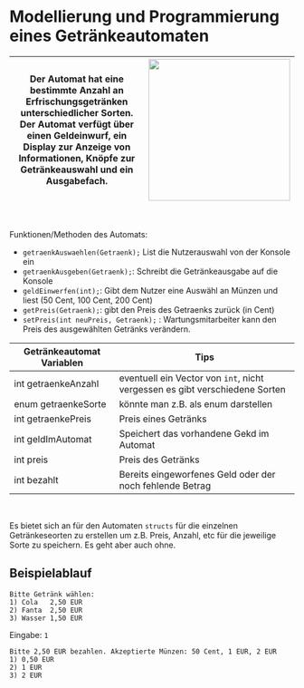 # Modellierung und Programmierung eines Getränkeautomaten


|Der Automat hat eine bestimmte Anzahl an Erfrischungsgetränken unterschiedlicher Sorten. Der Automat verfügt über einen Geldeinwurf, ein Display zur Anzeige von Informationen, Knöpfe zur Getränkeauswahl und ein Ausgabefach.|<img src="https://www.dhuenn.com/wp/wp-content/uploads/2017/10/sandenvendo-g-drink-dm6-front.jpg" width="250"/>
|---|---
<br>

Funktionen/Methoden des Automats:
- `getraenkAuswaehlen(Getraenk);` List die Nutzerauswahl von der Konsole ein
- `getraenkAusgeben(Getraenk);`: Schreibt die Getränkeausgabe auf die Konsole
- `geldEinwerfen(int);`: Gibt dem Nutzer eine Auswähl an Münzen und liest (50 Cent, 100 Cent, 200 Cent)
- `getPreis(Getraenk);`: gibt den Preis des Getraenks zurück (in Cent)
- `setPreis(int neuPreis, Getraenk);` : Wartungsmitarbeiter kann den Preis des ausgewählten Getränks verändern.

| Getränkeautomat Variablen | Tips
|---|---
| int getraenkeAnzahl | eventuell ein Vector von `int`, nicht vergessen es gibt verschiedene Sorten
| enum getraenkeSorte | könnte man z.B. als enum darstellen
| int getraenkePreis | Preis eines Getränks
| int geldImAutomat | Speichert das vorhandene Gekd im Automat
| int preis | Preis des Getränks
| int bezahlt | Bereits eingeworfenes Geld oder der noch fehlende Betrag


<br>

Es bietet sich an für den Automaten `structs` für die einzelnen Getränkeseorten zu erstellen um z.B. Preis, Anzahl, etc für die jeweilige Sorte zu speichern. Es geht aber auch ohne.


## Beispielablauf

```shell
Bitte Getränk wählen:
1) Cola   2,50 EUR
2) Fanta  2,50 EUR
3) Wasser 1,50 EUR
```
Eingabe: `1`
```shell
Bitte 2,50 EUR bezahlen. Akzeptierte Münzen: 50 Cent, 1 EUR, 2 EUR
1) 0,50 EUR
2) 1 EUR
3) 2 EUR
```

